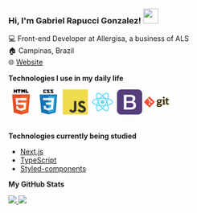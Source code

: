 ### Hi, I'm Gabriel Rapucci Gonzalez! <img src="https://media.giphy.com/media/hvRJCLFzcasrR4ia7z/giphy.gif" width="30px" height="30px">

💻  Front-end Developer at Allergisa, a business of ALS <br>
🏠  Campinas, Brazil <br>
🌐  [Website](https://personal-website-gabrielrg.vercel.app/)

**Technologies I use in my daily life** <br>
<div>
  <img height="50" alt="html" src="https://raw.githubusercontent.com/github/explore/5c058a388828bb5fde0bcafd4bc867b5bb3f26f3/topics/html/html.png">
  <img height="50" alt="css" src="https://raw.githubusercontent.com/github/explore/80688e429a7d4ef2fca1e82350fe8e3517d3494d/topics/css/css.png">
  <img height="50" alt="javascript" src="https://raw.githubusercontent.com/github/explore/80688e429a7d4ef2fca1e82350fe8e3517d3494d/topics/javascript/javascript.png">
  <img height="50" alt="react" src="https://raw.githubusercontent.com/github/explore/80688e429a7d4ef2fca1e82350fe8e3517d3494d/topics/react/react.png">
  <img height="50" alt="bootstrap" src="https://raw.githubusercontent.com/github/explore/80688e429a7d4ef2fca1e82350fe8e3517d3494d/topics/bootstrap/bootstrap.png">
  <img height="50" alt="git" src="https://raw.githubusercontent.com/github/explore/80688e429a7d4ef2fca1e82350fe8e3517d3494d/topics/git/git.png">
</div>
<br>

**Technologies currently being studied** <br>
- [Next.js](https://nextjs.org/)
- [TypeScript](https://www.typescriptlang.org/)
- [Styled-components](https://styled-components.com/)

**My GitHub Stats** <br>
<div>
  <a href="https://github.com/gabrielrg14">
    <img height="170em" src="https://github-readme-stats.vercel.app/api?username=gabrielrg14&count_private=true&show_icons=true&&theme=prussian"/>
    <img height="170em" src="https://github-readme-stats.vercel.app/api/top-langs/?username=gabrielrg14&layout=compact&langs_count=8&theme=prussian"/>
  </a>
</div>
